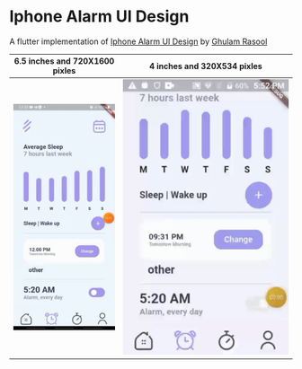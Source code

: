 # Iphone Alarm UI Design
A flutter implementation of [Iphone Alarm UI Design](https://dribbble.com/shots/17158885-Iphone-Alarm-UI-Design) by [Ghulam Rasool](https://dribbble.com/ghulaam-rasool)

6.5 inches and 720X1600 pixles|  4 inches and 320X534 pixles
:----------------------------:|:---------------------------:
![](larger_screen.gif)        |  ![](smaller_screen.gif) 

